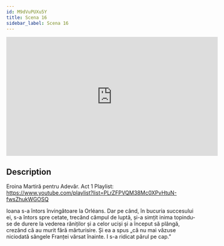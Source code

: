 ```yaml
---
id: M9dVuPUXu5Y
title: Scena 16
sidebar_label: Scena 16
---
```


<iframe
  width="560"
  height="315"
  src="https://www.youtube.com/embed/M9dVuPUXu5Y"
  title="YouTube video player"
  frameborder="0"
  allow="accelerometer; autoplay; clipboard-write; encrypted-media; gyroscope; picture-in-picture; web-share"
  referrerpolicy="strict-origin-when-cross-origin"
  allowfullscreen
></iframe>

## Description

Eroina Martiră pentru Adevăr. Act 1 
Playlist: https://www.youtube.com/playlist?list=PLrZFPVQM38Mc0XPvHtuN-fwsZhukWGOSQ 

Ioana s-a întors învingătoare la Orléans. Dar pe când, în bucuria succesului ei, s-a întors spre cetate, trecând câmpul de luptă, și-a simțit inima topindu-se de durere la vederea răniților și a celor uciși și a început să plângă, crezând că au murit fără mărturisire. Și ea a spus „că nu mai văzuse niciodată sângele Franței vărsat înainte. I s-a ridicat părul pe cap.”
